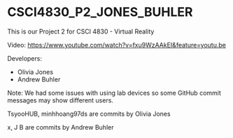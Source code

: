 # CSCI4830_P2_JONES_BUHLER

This is our Project 2 for CSCI 4830 - Virtual Reality

Video: https://www.youtube.com/watch?v=fxu9WzAAkEI&feature=youtu.be

Developers:
  - Olivia Jones
  - Andrew Buhler 

Note: We had some issues with using lab devices so some GitHub commit messages may show different users. 

TsyooHUB, minhhoang97ds are commits by Olivia Jones

x, J B are commits by Andrew Buhler
